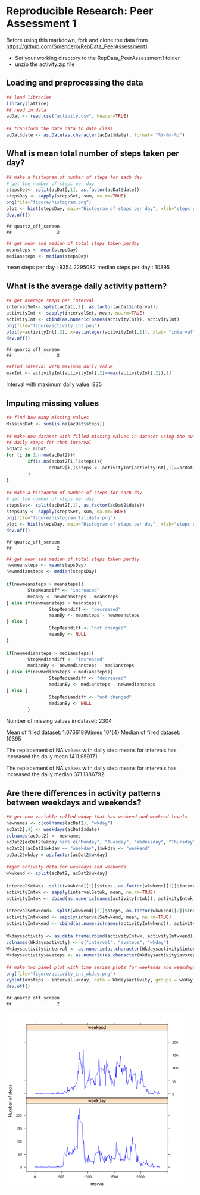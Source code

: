 # Reproducible Research: Peer Assessment 1
Before using this markdown, fork and clone the data from https://github.com/Smendero/RepData_PeerAssessment1
- Set your working directory to the RepData_PeerAssessment1 folder
- unzip the activity.zip file

## Loading and preprocessing the data


```r
## load libraries
library(lattice)
## read in data
acDat <- read.csv("activity.csv", header=TRUE)

## transform the date data to date class
acDat$date <- as.Date(as.character(acDat$date), format= "%Y-%m-%d")
```


## What is mean total number of steps taken per day?

```r
## make a histogram of number of steps for each day
# get the number of steps per day
stepsSet<- split(acDat[,1], as.factor(acDat$date))
stepsDay <- sapply(stepsSet, sum, na.rm=TRUE)
png(file="figure/histogram.png")
plot <- hist(stepsDay, main="Histogram of steps per day", xlab="steps per day")
dev.off()
```

```
## quartz_off_screen 
##                 2
```

```r
## get mean and median of total steps taken perday
meansteps <- mean(stepsDay)
mediansteps <- median(stepsDay)
```

mean steps per day : 9354.2295082
median steps per day : 10395

## What is the average daily activity pattern?


```r
## get average steps per interval
intervalSet<- split(acDat[,1], as.factor(acDat$interval))
activityInt <- sapply(intervalSet, mean, na.rm=TRUE)
activityInt <- cbind(as.numeric(names(activityInt)), activityInt)
png(file="figure/activity_int.png")
plot(y=activityInt[,2], x=as.integer(activityInt[,1]), xlab= "interval", ylab= "average daily steps", main="Average daily pattern",  type="l")
dev.off()
```

```
## quartz_off_screen 
##                 2
```

```r
##find interval with maximum daily value
maxInt <- activityInt[activityInt[,2]==max(activityInt[,2]),1]
```

Interval with maximum daily value: 835

## Imputing missing values


```r
## find how many missing values
MissingDat <- sum(is.na(acDat$steps))

## make new dataset with filled missing values in dataset using the average
## daily steps for that interval
acDat2 <- acDat
for (i in 1:nrow(acDat2)){
        if(is.na(acDat2[i,]$steps)){
                acDat2[i,]$steps <- activityInt[activityInt[,1]==acDat2[i,]$interval,2]
        }
}

## make a histogram of number of steps for each day
# get the number of steps per day
stepsSet<- split(acDat2[,1], as.factor(acDat2$date))
stepsDay <- sapply(stepsSet, sum, na.rm=TRUE)
png(file="figure/histogram_filldata.png")
plot <- hist(stepsDay, main="Histogram of steps per day", xlab="steps per day")
dev.off()
```

```
## quartz_off_screen 
##                 2
```

```r
## get mean and median of total steps taken perday
newmeansteps <- mean(stepsDay)
newmediansteps <- median(stepsDay)

if(newmeansteps > meansteps){
        StepMeandiff <- "increased"
        meanBy <- newmeansteps - meansteps
} else if(newmeansteps < meansteps){
                StepMeandiff <- "decreased"
                meanBy <- meansteps - newmeansteps
} else {
                StepMeandiff <- "not changed"
                meanBy <- NULL
}

if(newmediansteps > mediansteps){
        StepMediandiff <- "increased"
        medianBy <- newmediansteps - mediansteps
} else if(newmediansteps < mediansteps){
                StepMediandiff <- "decreased"
                medianBy <- mediansteps - newmediansteps
} else {
                StepMediandiff <- "not changed"
                medianBy <- NULL
        }
```
Number of missing values in dataset: 2304

Mean of filled dataset: 1.0766189\times 10^{4}
Median of filled dataset: 10395

The replacement of NA values with daily step means for intervals has increased the daily mean 1411.959171.

The replacement of NA values with daily step means for intervals has increased the daily median 371.1886792.

## Are there differences in activity patterns between weekdays and weekends?


```r
## get new variable called wkday that has weekend and weekend levels
newnames <- c(colnames(acDat2), "wkday")
acDat2[,4] <- weekdays(acDat2$date)
colnames(acDat2) <- newnames
acDat2[acDat2$wkday %in% c("Monday", "Tuesday", "Wednesday", "Thursday", "Friday"),]$wkday <- "weekday"
acDat2[!acDat2$wkday == "weekday",]$wkday <- "weekend"
acDat2$wkday = as.factor(acDat2$wkday)

##get activity data for weekdays and weekends
wkwkend <- split(acDat2, acDat2$wkday)

intervalSetwk<- split(wkwkend[[1]]$steps, as.factor(wkwkend[[1]]$interval))
activityIntwk <- sapply(intervalSetwk, mean, na.rm=TRUE)
activityIntwk <- cbind(as.numeric(names(activityIntwk)), activityIntwk, "weekday")

intervalSetwkend<- split(wkwkend[[2]]$steps, as.factor(wkwkend[[2]]$interval))
activityIntwkend <- sapply(intervalSetwkend, mean, na.rm=TRUE)
activityIntwkend <- cbind(as.numeric(names(activityIntwkend)), activityIntwkend, "weekend")

Wkdaysactivity <- as.data.frame(rbind(activityIntwk, activityIntwkend))
colnames(Wkdaysactivity) <- c("interval", "avsteps", "wkday")
Wkdaysactivity$interval <- as.numeric(as.character(Wkdaysactivity$interval))
Wkdaysactivity$avsteps <- as.numeric(as.character(Wkdaysactivity$avsteps))

## make two panel plot with time series plots for weekends and weekdays
png(file="figure/activity_int_wkday.png")
xyplot(avsteps ~ interval|wkday, data = Wkdaysactivity, groups = wkday, xlab = "interval", ylab = "Number of steps", type="l", layout = c(1,2), col="blue")
dev.off()
```

```
## quartz_off_screen 
##                 2
```

![Sample panel plot](figure/activity_int_wkday.png)

